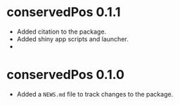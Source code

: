 # conservedPos 0.1.1

* Added citation to the package.
* Added shiny app scripts and launcher.
*

# conservedPos 0.1.0

* Added a `NEWS.md` file to track changes to the package.

